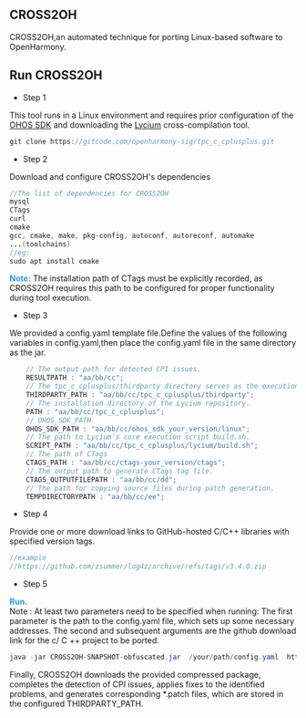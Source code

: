 ## CROSS2OH

CROSS2OH,an automated technique for porting Linux-based software to OpenHarmony.
## Run CROSS2OH

- Step 1

This tool runs in a Linux environment and requires prior configuration of the [OHOS SDK](https://gitee.com/openharmony-sig/tpc_c_cplusplus/blob/master/lycium/doc/ohos_use_sdk/OHOS_SDK-Usage.md) and downloading the [Lycium](https://gitcode.com/openharmony-sig/tpc_c_cplusplus) cross-compilation tool.
```java
git clone https://gitcode.com/openharmony-sig/tpc_c_cplusplus.git
```
- Step 2


Download and configure CROSS2OH's dependencies
```java
//The list of dependencies for CROSS2OH
mysql
CTags
curl
cmake
gcc, cmake, make, pkg-config, autoconf, autoreconf, automake
...(toolchains)
//eg:
sudo apt install cmake
```
<span style="color: #2697fa; font-weight: bold;">Note:</span> The installation path of CTags must be explicitly recorded, as CROSS2OH requires this path to be configured for proper functionality during tool execution.
- Step 3

<!-- 配置path信息 -->
We provided a config.yaml template file.Define the values of the following variables in config.yaml,then place the config.yaml file in the same directory as the jar.

```java
    // The output path for detected CPI issues.
    RESULTPATH : "aa/bb/cc";
    // The tpc_c_cplusplus/thirdparty directory serves as the execution path for the cross-compilation process.
    THIRDPARTY_PATH : "aa/bb/cc/tpc_c_cplusplus/thirdparty";
    // The installation directory of the Lycium repository.
    PATH : "aa/bb/cc/tpc_c_cplusplus";
    // OHOS_SDK_PATH
    OHOS_SDK_PATH : "aa/bb/cc/ohos_sdk_your_version/linux";
    // The path to Lycium’s core execution script build.sh.
    SCRIPT_PATH : "aa/bb/cc/tpc_c_cplusplus/lycium/build.sh";
    // The path of CTags
    CTAGS_PATH : "aa/bb/cc/ctags-your_version/ctags";
    // The output path to generate CTags tag file.
    CTAGS_OUTPUTFILEPATH : "aa/bb/cc/dd";
    // The path for copying source files during patch generation.
    TEMPDIRECTORYPATH : "aa/bb/cc/ee";
```

- Step 4

Provide one or more download links to GitHub-hosted C/C++ libraries with specified version tags.
```java
//example
//https://github.com/zsummer/log4z/archive/refs/tags/v3.4.0.zip
```
- Step 5

<span style="color: #2697fa; font-weight: bold;">Run.</span>
<br>
Note : At least two parameters need to be specified when running: 
The first parameter is the path to the config.yaml file, which sets up some necessary addresses. The second and subsequent arguments are the github download link for the c/ C ++ project to be ported.
```java
java -jar CROSS2OH-SNAPSHOT-obfuscated.jar  /your/path/config.yaml  https://github.com/zsummer/log4z/archive/refs/tags/v3.4.0.zip
```
Finally, CROSS2OH downloads the provided compressed package, completes the detection of CPI issues, applies fixes to the identified problems, and generates corresponding *.patch files, which are stored in the configured THIRDPARTY_PATH.
